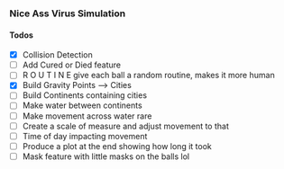 ### Nice Ass Virus Simulation

#### Todos
- [x] Collision Detection
- [ ] Add Cured or Died feature
- [ ] R O U T I N E give each ball a random routine, makes it more human
- [x] Build Gravity Points --> Cities
- [ ] Build Continents containing cities
- [ ] Make water between continents
- [ ] Make movement across water rare
- [ ] Create a scale of measure and adjust movement to that
- [ ] Time of day impacting movement
- [ ] Produce a plot at the end showing how long it took
- [ ] Mask feature with little masks on the balls lol